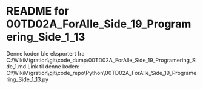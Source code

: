# README for 00TD02A_ForAlle_Side_19_Programering_Side_1_13
Denne koden ble eksportert fra C:\WikiMigration\git\code_dump\00TD02A_ForAlle_Side_19_Programering_Side_1.md
Link til denne koden: C:\WikiMigration\git\code_repo\Python\00TD02A_ForAlle_Side_19_Programering_Side_1_13.py
